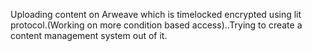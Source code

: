 Uploading content on Arweave which is timelocked encrypted using lit protocol.(Working on more condition based access)..Trying to create a content management system out of it.
